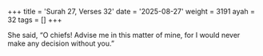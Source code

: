+++
title = 'Surah 27, Verses 32'
date = '2025-08-27'
weight = 3191
ayah = 32
tags = []
+++

She said, “O chiefs! Advise me in this matter of mine, for I would never make any decision without you.”